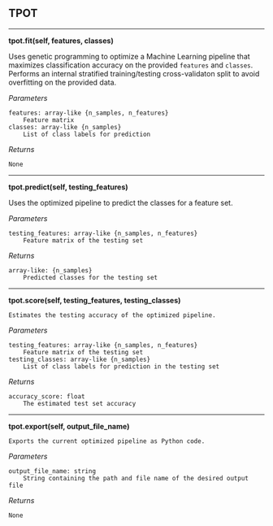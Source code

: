 ## TPOT
* * *
__tpot.fit(self, features, classes)__


Uses genetic programming to optimize a Machine Learning pipeline that
   maximizes classification accuracy on the provided `features` and `classes`.
   Performs an internal stratified training/testing cross-validaton split to avoid
   overfitting on the provided data.

_Parameters_

    features: array-like {n_samples, n_features}
        Feature matrix
    classes: array-like {n_samples}
        List of class labels for prediction

_Returns_

    None

* * *
__tpot.predict(self, testing_features)__


Uses the optimized pipeline to predict the classes for a feature set.

_Parameters_

    testing_features: array-like {n_samples, n_features}
        Feature matrix of the testing set

_Returns_

    array-like: {n_samples}
        Predicted classes for the testing set

* * *

__tpot.score(self, testing_features, testing_classes)__

    Estimates the testing accuracy of the optimized pipeline.

_Parameters_

    testing_features: array-like {n_samples, n_features}
        Feature matrix of the testing set
    testing_classes: array-like {n_samples}
        List of class labels for prediction in the testing set

_Returns_

    accuracy_score: float
        The estimated test set accuracy


* * *
__tpot.export(self, output_file_name)__

    Exports the current optimized pipeline as Python code.

_Parameters_

    output_file_name: string
        String containing the path and file name of the desired output file

_Returns_

    None

